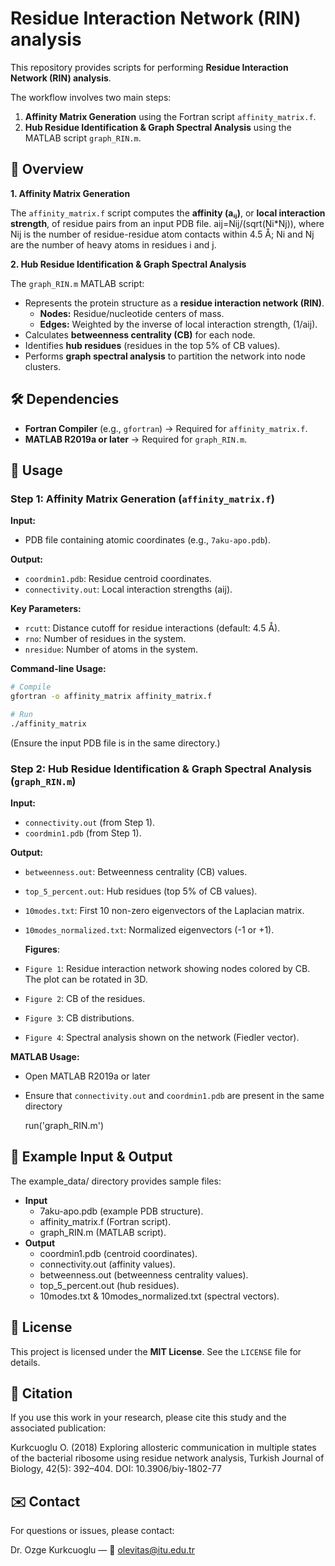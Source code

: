 # **Residue Interaction Network (RIN) analysis**

This repository provides scripts for performing **Residue Interaction Network (RIN) analysis**.

The workflow involves two main steps:  

1. **Affinity Matrix Generation** using the Fortran script `affinity_matrix.f`.  
2. **Hub Residue Identification & Graph Spectral Analysis** using the MATLAB script `graph_RIN.m`.




## 📖 **Overview**  

**1. Affinity Matrix Generation**

The `affinity_matrix.f` script computes the **affinity (aᵢⱼ)**, or **local interaction strength**, of residue pairs from an input PDB file. aij=Nij/(sqrt(Ni*Nj)), where Nij is the number of residue-residue atom contacts within 4.5 Å; Ni and Nj are the number of heavy atoms in residues i and j.

**2. Hub Residue Identification & Graph Spectral Analysis**

The `graph_RIN.m` MATLAB script:  

- Represents the protein structure as a **residue interaction network (RIN)**.  
  - **Nodes:** Residue/nucleotide centers of mass.  
  - **Edges:** Weighted by the inverse of local interaction strength, \(1/aij\).  
- Calculates **betweenness centrality (CB)** for each node.  
- Identifies **hub residues** (residues in the top 5% of CB values).  
- Performs **graph spectral analysis** to partition the network into node clusters.



## 🛠 Dependencies

- **Fortran Compiler** (e.g., `gfortran`) → Required for `affinity_matrix.f`.  
- **MATLAB R2019a or later** → Required for `graph_RIN.m`.



## 🚀 **Usage**  

### Step 1: Affinity Matrix Generation (`affinity_matrix.f`)  

**Input:**  
- PDB file containing atomic coordinates (e.g., `7aku-apo.pdb`).

**Output:**  
- `coordmin1.pdb`: Residue centroid coordinates.  
- `connectivity.out`: Local interaction strengths (aij).  

**Key Parameters:**  
- `rcutt`: Distance cutoff for residue interactions (default: 4.5 Å).  
- `rno`: Number of residues in the system.  
- `nresidue`: Number of atoms in the system.  

**Command-line Usage:**  
```bash
# Compile
gfortran -o affinity_matrix affinity_matrix.f  

# Run
./affinity_matrix
```

(Ensure the input PDB file is in the same directory.)

### Step 2: Hub Residue Identification & Graph Spectral Analysis (`graph_RIN.m`)  

**Input:**  
- `connectivity.out` (from Step 1).
- `coordmin1.pdb` (from Step 1).

**Output:**  
- `betweenness.out`: Betweenness centrality (CB) values. 
- `top_5_percent.out`: Hub residues (top 5% of CB values).
- `10modes.txt`: First 10 non-zero eigenvectors of the Laplacian matrix.
- `10modes_normalized.txt`: Normalized eigenvectors (-1 or +1).

  **Figures**:
- `Figure 1`: Residue interaction network showing nodes colored by CB. The plot can be rotated in 3D.
- `Figure 2`: CB of the residues.
- `Figure 3`: CB distributions.
- `Figure 4`: Spectral analysis shown on the network (Fiedler vector).

**MATLAB Usage:**

- Open MATLAB R2019a or later

- Ensure that `connectivity.out` and `coordmin1.pdb` are present in the same directory

  run('graph_RIN.m')


## 📂 **Example Input & Output**

The example_data/ directory provides sample files:

 - **Input**
   * 7aku-apo.pdb (example PDB structure).
   * affinity_matrix.f (Fortran script).
   * graph_RIN.m (MATLAB script).
 - **Output**
   * coordmin1.pdb (centroid coordinates).
   * connectivity.out (affinity values).
   * betweenness.out (betweenness centrality values).
   * top_5_percent.out (hub residues).
   * 10modes.txt & 10modes_normalized.txt (spectral vectors).

  
## 📜 **License**

This project is licensed under the **MIT License**.
See the `LICENSE` file for details.

## 📌 **Citation**

If you use this work in your research, please cite this study and the associated publication:

Kurkcuoglu O. (2018) Exploring allosteric communication in multiple states of the bacterial ribosome using residue network analysis, Turkish Journal of Biology, 42(5): 392–404.
DOI: 10.3906/biy-1802-77
  
## ✉️ **Contact**

For questions or issues, please contact:

Dr. Ozge Kurkcuoglu — 📧 olevitas@itu.edu.tr
